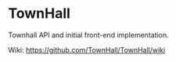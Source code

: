 TownHall
========
Townhall API and initial front-end implementation.

Wiki: https://github.com/TownHall/TownHall/wiki